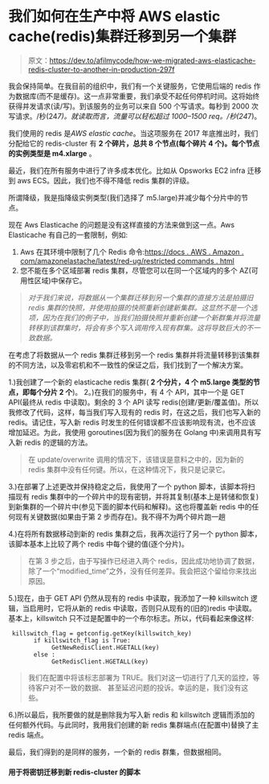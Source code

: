 # 我们如何在生产中将 AWS elastic cache(redis)集群迁移到另一个集群

> 原文：<https://dev.to/afilmycode/how-we-migrated-aws-elasticache-redis-cluster-to-another-in-production-297f>

我会保持简单。在我目前的组织中，我们有一个关键服务，它使用后端的 redis 作为数据库(而不是缓存)。这一点非常重要，我们承受不起任何停机时间。这将始终获得并发请求(读/写)。到该服务的业务可以来自 500 个写请求。每秒到 2000 次写请求。/秒(24*7)。就读取而言，流量可以轻松超过 1000–1500 req。/秒(24*7)。

我们使用的 redis 是*AWS elastic cache*。当这项服务在 2017 年底推出时，我们分配给它的 redis-cluster 有 **2 个碎片，总共 8 个节点(每个碎片 4 个)。每个节点的实例类型是 m4.xlarge** 。

最近，我们在所有服务中进行了许多成本优化。比如从 Opsworks EC2 infra 迁移到 aws ECS。因此，我们也不得不降低 redis 集群的评级。

所谓降级，我是指降级实例类型(我们选择了 m5.large)并减少每个分片中的节点。

现在 Aws Elasticache 的问题是没有这样直接的方法来做到这一点。Aws Elasticache 有自己的一套限制，例如:

1.  Aws 在其环境中限制了几个 Redis 命令:[https://docs . AWS . Amazon . com/amazonelastache/latest/red-ug/restricted commands . html](https://docs.aws.amazon.com/AmazonElastiCache/latest/red-ug/RestrictedCommands.html)
2.  您不能在多个区域部署 redis 集群，尽管您可以在同一个区域内的多个 AZ(可用性区域)中保存它。

> *对于我们来说，将数据从一个集群迁移到另一个集群的直接方法是拍摄旧 redis 集群的快照，并使用拍摄的快照重新创建新集群。这显然不是一个选项，因为在我们的例子中，当我们拍摄快照并重新创建一个新群集并将流量转移到该群集时，将会有多个写入调用传入现有群集。这将导致巨大的不一致数据。*

在考虑了将数据从一个 redis 集群迁移到另一个 redis 集群并将流量转移到该集群的不同方法，以及零宕机和不一致性的保证之后，我们找到了一个解决方案。

1.)我创建了一个新的 elasticache redis 集群( **2 个分片，4 个 m5.large 类型的节点，即每个分片 2 个**)。
2。)在我们的服务中，有 4 个 API，其中一个是 GET API(最终从 redis 中读取)。剩余的 3 个 API 读写 redis(创建/更新/覆盖值)。所以我修改了代码，这样，每当我们写入现有的 redis 时，在这之后，我们也写入新的 redis。请记住，写入新 redis 时发生的任何错误都不应该影响现有流，也不应该增加延迟。为此，我使用 goroutines(因为我们的服务在 Golang 中)来调用具有写入新 redis 的逻辑的方法。

> 在 update/overwrite 调用的情况下，该错误是意料之中的，因为新的 redis 集群中没有任何键。所以，在这种情况下，我只是记录它。

3.)在部署了上述更改并保持稳定之后，我使用了一个 python 脚本，该脚本将扫描现有 redis 集群中的一个碎片中的现有密钥，并将其复制(基本上是转储和恢复)到新集群的一个碎片中(参见下面的脚本代码和解释)。这也将覆盖新 redis 中的任何现有关键数据(如果由于第 2 步而存在)。我不得不为两个碎片跑一趟

4.)在将所有数据移动到新的 redis 集群之后，我再次运行了另一个 python 脚本，该脚本基本上比较了两个 redis 中每个键的值(逐个分片)。

> 在第 3 步之后，由于写操作已经进入两个 redis，因此成功地协调了数据，除了一个“modified_time”之外，没有任何差异。我会把这个留给你来找出原因。

5.)现在，由于 GET API 仍然从现有的 redis 中读取，我添加了一种 killswitch 逻辑，当启用时，它将从新的 redis 中读取，否则只从现有的(旧的)redis 中读取。基本上，killswitch 只不过是配置中的一个布尔标志。所以，代码看起来像这样:

```
 killswitch_flag = getconfig.getKey(killswitch_key)
       if killswitch_flag is True: 
            GetNewRedisClient.HGETALL(key)
       else :
            GetRedisClient.HGETALL(key) 
```

> 我们在配置中将该标志部署为 TRUE。我们对这一切进行了几天的监控，等待客户对不一致的数据、
> 甚至延迟问题的投诉。幸运的是，我们没有这些。

6.)所以最后，我所要做的就是删除我为写入新 redis 和 killswitch 逻辑而添加的任何额外代码。与此同时，我用我们创建的新 redis 集群端点(在配置中)替换了主 redis 端点。

最后，我们得到的是同样的服务，一个新的 redis 群集，但数据相同。

#### 用于将密钥迁移到新 redis-cluster 的脚本